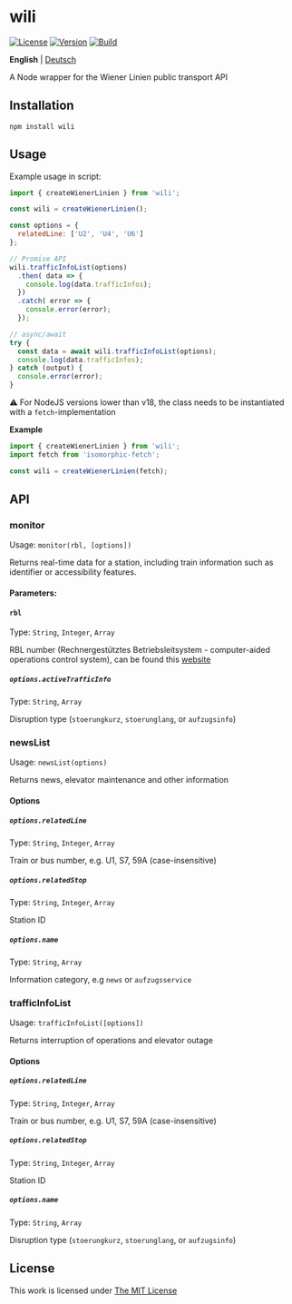 # wili

[![License](https://img.shields.io/github/license/idleberg/node-wili?color=blue&style=for-the-badge)](https://github.com/idleberg/node-wili/blob/main/LICENSE)
[![Version](https://img.shields.io/npm/v/wili?style=for-the-badge)](https://www.npmjs.org/package/wili)
[![Build](https://img.shields.io/github/actions/workflow/status/idleberg/node-wili/default.yml?style=for-the-badge)](https://github.com/idleberg/node-wili/actions)

**English** | [Deutsch](README.de.md)

A Node wrapper for the Wiener Linien public transport API

## Installation

`npm install wili`

## Usage

Example usage in script:

```js
import { createWienerLinien } from 'wili';

const wili = createWienerLinien();

const options = {
  relatedLine: ['U2', 'U4', 'U6']
};

// Promise API
wili.trafficInfoList(options)
  .then( data => {
    console.log(data.trafficInfos);
  })
  .catch( error => {
    console.error(error);
  });

// async/await
try {
  const data = await wili.trafficInfoList(options);
  console.log(data.trafficInfos);
} catch (output) {
  console.error(error);
}
```

:warning: For NodeJS versions lower than v18, the class needs to be instantiated with a `fetch`-implementation

**Example**

```js
import { createWienerLinien } from 'wili';
import fetch from 'isomorphic-fetch';

const wili = createWienerLinien(fetch);
```

## API

### monitor

Usage: `monitor(rbl, [options])`

Returns real-time data for a station, including train information such as identifier or accessibility features.

#### Parameters:

#### `rbl`

Type: `String`, `Integer`, `Array`

RBL number (Rechnergestütztes Betriebsleitsystem - computer-aided operations control system), can be found this [website](https://till.mabe.at/rbl/?line=214433687&station=231116899)

##### `options.activeTrafficInfo`

Type: `String`, `Array`

Disruption type (`stoerungkurz`, `stoerunglang`, or `aufzugsinfo`)

### newsList

Usage: `newsList(options)`

Returns news, elevator maintenance and other information

#### Options

##### `options.relatedLine`

Type: `String`, `Integer`, `Array`

Train or bus number, e.g. U1, S7, 59A (case-insensitive)

##### `options.relatedStop`

Type: `String`, `Integer`, `Array`

Station ID

##### `options.name`

Type: `String`, `Array`

Information category, e.g `news` or `aufzugsservice`

### trafficInfoList

Usage: `trafficInfoList([options])`

Returns interruption of operations and elevator outage

#### Options

##### `options.relatedLine`

Type: `String`, `Integer`, `Array`

Train or bus number, e.g. U1, S7, 59A (case-insensitive)

##### `options.relatedStop`

Type: `String`, `Integer`, `Array`

Station ID

##### `options.name`

Type: `String`, `Array`

Disruption type (`stoerungkurz`, `stoerunglang`, or `aufzugsinfo`)

## License

This work is licensed under [The MIT License](https://opensource.org/licenses/MIT)

